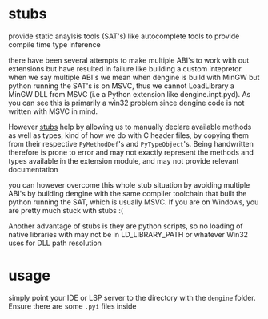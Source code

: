 # stubs
provide static anaylsis tools (SAT's) like autocomplete tools to provide compile time type inference  

there have been several attempts to make multiple ABI's to work with out extensions but have resulted in failure like building a custom intepretor. when we say multiple ABI's we mean when dengine is build with MinGW but python running the SAT's is on MSVC, thus we cannot LoadLibrary a MinGW DLL from MSVC (i.e a Python extension like dengine.inpt.pyd). As you can see this is primarily a win32 problem since dengine code is not written with MSVC in mind.

However [stubs](https://peps.python.org/pep-0484/#stub-files) help by allowing us to manually declare available methods as well as types, kind of how we do with C header files, by copying them from their respective `PyMethodDef`'s and `PyTypeObject`'s. Being handwritten therefore is prone to error and may not exactly represent the methods and types available in the extension module, and may not provide relevant documentation

you can however overcome this whole stub situation by avoiding multiple ABI's by building dengine with the same compiler toolchain that built the python running the SAT, which is usually MSVC. If you are on Windows, you are pretty much stuck with stubs :(

Another advantage of stubs is they are python scripts, so no loading of native libraries with may not be in LD_LIBRARY_PATH or whatever Win32 uses for DLL path resolution

# usage
simply point your IDE or LSP server to the directory with the `dengine` folder. Ensure there are some `.pyi` files inside
